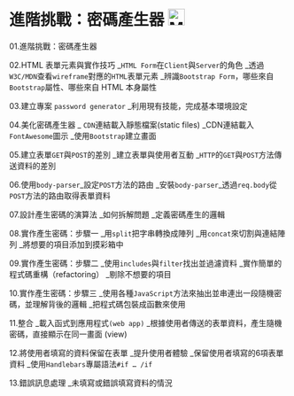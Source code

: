 # 進階挑戰：密碼產生器 <img src="https://stickershop.line-scdn.net/stickershop/v1/sticker/425269466/iPhone/sticker_animation@2x.png" alt="Minions" title="Minions" width='30px' height='30px'/>

01.進階挑戰：密碼產生器

02.HTML 表單元素與實作技巧 _`HTML Form`在`Client`與`Server`的角色 _透過`W3C/MDN`查看`wireframe`對應的`HTML`表單元素 _辨識`Bootstrap Form`，哪些來自`Bootstrap`屬性、哪些來自 HTML 本身屬性

03.建立專案 `password generator` _利用現有技能，完成基本環境設定

04.美化密碼產生器 _ `CDN`連結載入靜態檔案(static files) _CDN連結載入`FontAwesome`圖示 _使用`Bootstrap`建立畫面

05.建立表單`GET`與`POST`的差別 _建立表單與使用者互動 _`HTTP`的`GET`與`POST`方法傳送資料的差別

06.使用`body-parser`_設定`POST`方法的路由 _安裝`body-parser`_透過`req.body`從`POST`方法的路由取得表單資料

07.設計產生密碼的演算法 _如何拆解問題 _定義密碼產生的邏輯

08.實作產生密碼：步驟一 _用`split`把字串轉換成陣列 _用`concat`來切割與連結陣列 _將想要的項目添加到摸彩箱中

09.實作產生密碼：步驟二 _使用`includes`與`filter`找出並過濾資料 _實作簡單的程式碼重構（refactoring） _剔除不想要的項目

10.實作產生密碼：步驟三 _使用各種`JavaScript`方法來抽出並串連出一段隨機密碼，並理解背後的邏輯 _把程式碼包裝成函數來使用

11.整合 _載入函式到應用程式`(web app)` _根據使用者傳送的表單資料，產生隨機密碼，直接顯示在同一畫面 (view)

12.將使用者填寫的資料保留在表單 _提升使用者體驗 _保留使用者填寫的6項表單資料 _使用`Handlebars`專屬語法`#if … /if`

13.錯誤訊息處理 _未填寫或錯誤填寫資料的情況


